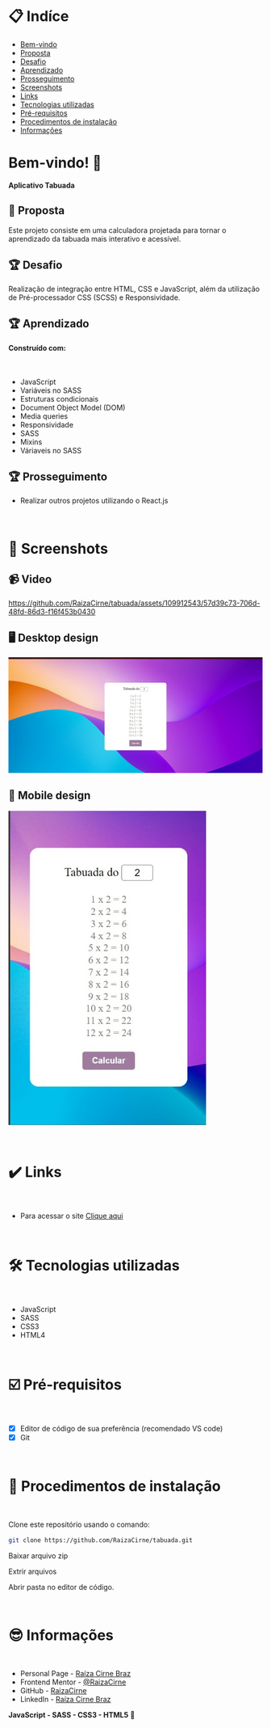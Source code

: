 # 📋 Indíce

- [Bem-vindo](#id01)
- [Proposta](#id02)
- [Desafio](#id03)
- [Aprendizado](#id04)
- [Prosseguimento](id05)
- [Screenshots](#id06)
- [Links](#id07)
- [Tecnologias utilizadas](#id08)
- [Pré-requisitos](#id09)
- [Procedimentos de instalação](#id010)
- [Informações](#id011)

# Bem-vindo! 👋 <a name="id01"></a>

**Aplicativo Tabuada**
<br />

## 🚀 Proposta <a name="id02"></a>

Este projeto consiste em uma calculadora projetada para tornar o aprendizado da tabuada mais interativo e acessível.
<br />

## :trophy: Desafio <a name="#id03"></a>

Realização de integração entre HTML, CSS e JavaScript, além da utilização de Pré-processador CSS (SCSS) e Responsividade.

## :trophy: Aprendizado <a name="#id04"></a>

#### Construído com:

<br />

- JavaScript
- Variáveis no SASS
- Estruturas condicionais
- Document Object Model (DOM)
- Media queries
- Responsividade
- SASS
- Mixins
- Váriaveis no SASS

## :trophy: Prosseguimento <a name="id05"></a>

- Realizar outros projetos utilizando o React.js

<br />

# :camera_flash: Screenshots <a name="id06"></a>

## :video_camera: Video

https://github.com/RaizaCirne/tabuada/assets/109912543/57d39c73-706d-48fd-86d3-f16f453b0430

## :desktop_computer: Desktop design

![Design preview desktop](./assets/images/tabuada-desktop.jpeg)

## :iphone: Mobile design

![Design preview desktop](./assets/images/tabuada-mobile.jpeg)

<br />

# :heavy_check_mark: Links <a name="id07"></a>

<br />

- Para acessar o site [Clique aqui](#)

<br />

# 🛠 Tecnologias utilizadas <a name="id08"></a>

<br />

- JavaScript
- SASS
- CSS3
- HTML4

<br />

# ☑️ Pré-requisitos <a name="id09"></a>

<br />

- [x] Editor de código de sua preferência (recomendado VS code)
- [x] Git

<br />

# 📝 Procedimentos de instalação <a name="id010"></a>

<br />

Clone este repositório usando o comando:

```bash
git clone https://github.com/RaizaCirne/tabuada.git
```

Baixar arquivo zip

Extrir arquivos

Abrir pasta no editor de código.

<br />

# :sunglasses: Informações <a name="id011"></a>

<br />

- Personal Page - [Raíza Cirne Braz](#)
- Frontend Mentor - [@RaizaCirne](https://www.frontendmentor.io/profile/RaizaCirne)
- GitHub - [RaizaCirne](https://github.com/RaizaCirne)
- LinkedIn - [Raíza Cirne Braz](https://www.linkedin.com/in/ra%C3%ADzacirne/)

**JavaScript - SASS - CSS3 - HTML5** 🚀
